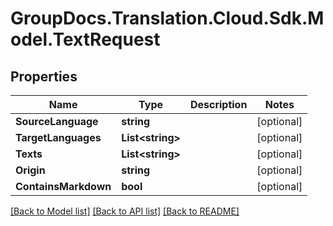 # GroupDocs.Translation.Cloud.Sdk.Model.TextRequest

## Properties

Name | Type | Description | Notes
------------ | ------------- | ------------- | -------------
**SourceLanguage** | **string** |  | [optional] 
**TargetLanguages** | **List&lt;string&gt;** |  | [optional] 
**Texts** | **List&lt;string&gt;** |  | [optional] 
**Origin** | **string** |  | [optional] 
**ContainsMarkdown** | **bool** |  | [optional] 

[[Back to Model list]](../README.md#documentation-for-models) [[Back to API list]](../README.md#documentation-for-api-endpoints) [[Back to README]](../README.md)

